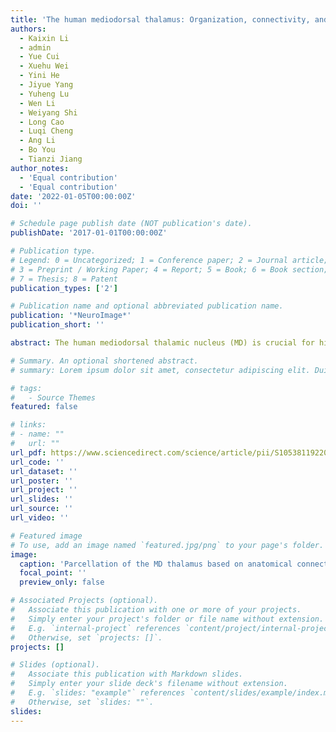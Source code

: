 ```yaml
---
title: 'The human mediodorsal thalamus: Organization, connectivity, and function'
authors:
  - Kaixin Li
  - admin
  - Yue Cui
  - Xuehu Wei
  - Yini He
  - Jiyue Yang
  - Yuheng Lu
  - Wen Li
  - Weiyang Shi
  - Long Cao
  - Luqi Cheng
  - Ang Li
  - Bo You
  - Tianzi Jiang
author_notes:
  - 'Equal contribution'
  - 'Equal contribution'
date: '2022-01-05T00:00:00Z'
doi: ''

# Schedule page publish date (NOT publication's date).
publishDate: '2017-01-01T00:00:00Z'

# Publication type.
# Legend: 0 = Uncategorized; 1 = Conference paper; 2 = Journal article;
# 3 = Preprint / Working Paper; 4 = Report; 5 = Book; 6 = Book section;
# 7 = Thesis; 8 = Patent
publication_types: ['2']

# Publication name and optional abbreviated publication name.
publication: '*NeuroImage*'
publication_short: ''

abstract: The human mediodorsal thalamic nucleus (MD) is crucial for higher cognitive functions, while the fine anatomical organization of the MD and the function of each subregion remain elusive. In this study, using high-resolution data provided by the Human Connectome Project, an anatomical connectivity-based method was adopted to unveil the topographic organization of the MD. Four fine-grained subregions were identified in each hemisphere, including the medial (MDm), central (MDc), dorsal (MDd), and lateral (MDl), which recapitulated previous cytoarchitectonic boundaries from histological studies. The subsequent connectivity analysis of the subregions also demonstrated distinct anatomical and functional connectivity patterns, especially with the prefrontal cortex. To further evaluate the function of MD subregions, partial least squares analysis was performed to examine the relationship between different prefrontal-subregion connectivity and behavioral measures in 1012 subjects. The results showed subregion-specific involvement in a range of cognitive functions. Specifically, the MDm predominantly subserved emotional-cognition domains, while the MDl was involved in multiple cognitive functions especially cognitive flexibility and inhibition. The MDc and MDd were correlated with fluid intelligence, processing speed, and emotional cognition. In conclusion, our work provides new insights into the anatomical and functional organization of the MD and highlights the various roles of the prefrontal-thalamic circuitry in human cognition.

# Summary. An optional shortened abstract.
# summary: Lorem ipsum dolor sit amet, consectetur adipiscing elit. Duis posuere tellus ac convallis placerat. Proin tincidunt magna sed ex sollicitudin condimentum.

# tags:
#   - Source Themes
featured: false

# links:
# - name: ""
#   url: ""
url_pdf: https://www.sciencedirect.com/science/article/pii/S1053811922000064
url_code: ''
url_dataset: ''
url_poster: ''
url_project: ''
url_slides: ''
url_source: ''
url_video: ''

# Featured image
# To use, add an image named `featured.jpg/png` to your page's folder.
image:
  caption: 'Parcellation of the MD thalamus based on anatomical connectivity profiles'
  focal_point: ''
  preview_only: false

# Associated Projects (optional).
#   Associate this publication with one or more of your projects.
#   Simply enter your project's folder or file name without extension.
#   E.g. `internal-project` references `content/project/internal-project/index.md`.
#   Otherwise, set `projects: []`.
projects: []

# Slides (optional).
#   Associate this publication with Markdown slides.
#   Simply enter your slide deck's filename without extension.
#   E.g. `slides: "example"` references `content/slides/example/index.md`.
#   Otherwise, set `slides: ""`.
slides:
---
```

